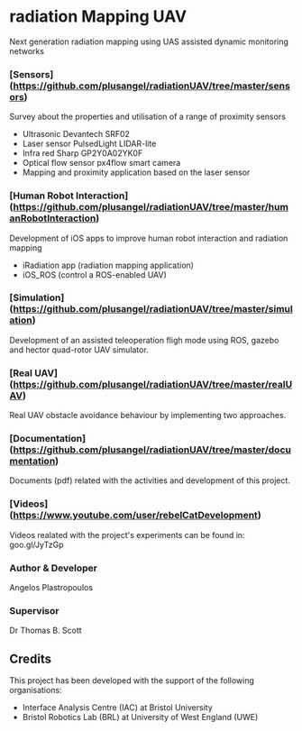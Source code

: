 # radiation Mapping UAV

Next generation radiation mapping using UAS assisted dynamic monitoring networks

### [Sensors] (https://github.com/plusangel/radiationUAV/tree/master/sensors)
Survey about the properties and utilisation of a range of proximity sensors

* Ultrasonic Devantech SRF02
* Laser sensor PulsedLight LIDAR-lite
* Infra red Sharp GP2Y0A02YK0F
* Optical flow sensor px4flow smart camera
* Mapping and proximity application based on the laser sensor

### [Human Robot Interaction] (https://github.com/plusangel/radiationUAV/tree/master/humanRobotInteraction)
Development of iOS apps to improve human robot interaction and radiation mapping
* iRadiation app (radiation mapping application)
* iOS_ROS (control a ROS-enabled UAV)

### [Simulation] (https://github.com/plusangel/radiationUAV/tree/master/simulation)
Development of an assisted teleoperation fligh mode using ROS, gazebo and hector quad-rotor UAV simulator.

### [Real UAV] (https://github.com/plusangel/radiationUAV/tree/master/realUAV)
Real UAV obstacle avoidance behaviour by implementing two approaches.

### [Documentation] (https://github.com/plusangel/radiationUAV/tree/master/documentation)
Documents (pdf) related with the activities and development of this project.

### [Videos] (https://www.youtube.com/user/rebelCatDevelopment)
Videos realated with the project's experiments can be found in: goo.gl/JyTzGp

### Author & Developer
Angelos Plastropoulos

### Supervisor
Dr Thomas B. Scott

## Credits
This project has been developed with the support of the following organisations:
* Interface Analysis Centre (IAC) at Bristol University
* Bristol Robotics Lab (BRL) at University of West England (UWE)
